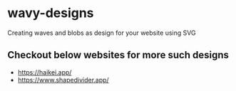 # wavy-designs

Creating waves and blobs as design for your website using SVG

## Checkout below websites for more such designs
- https://haikei.app/
- https://www.shapedivider.app/
